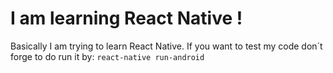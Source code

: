 # I am learning React Native !

Basically I am trying to learn React Native. If you want to test my code don´t forge to do run it by: `react-native run-android`